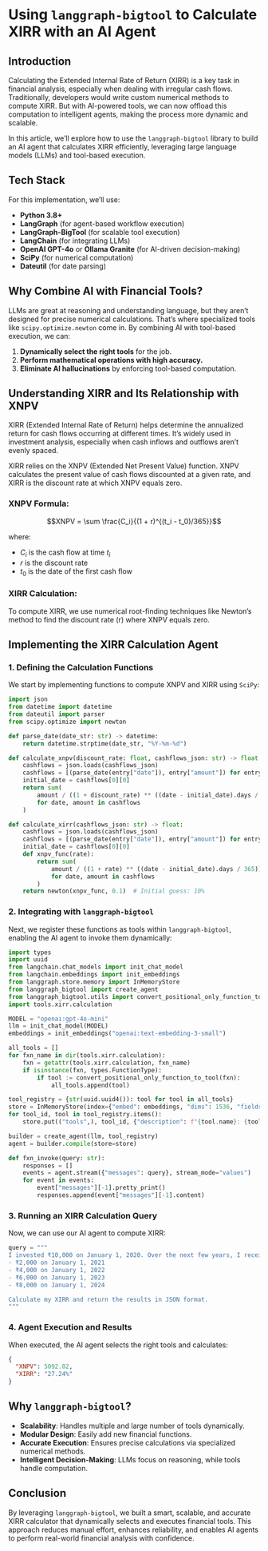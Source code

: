 # Using `langgraph-bigtool` to Calculate XIRR with an AI Agent

## Introduction

Calculating the Extended Internal Rate of Return (XIRR) is a key task in financial analysis, especially when dealing with irregular cash flows. Traditionally, developers would write custom numerical methods to compute XIRR. But with AI-powered tools, we can now offload this computation to intelligent agents, making the process more dynamic and scalable.

In this article, we’ll explore how to use the `langgraph-bigtool` library to build an AI agent that calculates XIRR efficiently, leveraging large language models (LLMs) and tool-based execution.

## Tech Stack

For this implementation, we’ll use:
- **Python 3.8+**
- **LangGraph** (for agent-based workflow execution)
- **LangGraph-BigTool** (for scalable tool execution)
- **LangChain** (for integrating LLMs)
- **OpenAI GPT-4o** or **Ollama Granite** (for AI-driven decision-making)
- **SciPy** (for numerical computation)
- **Dateutil** (for date parsing)

## Why Combine AI with Financial Tools?

LLMs are great at reasoning and understanding language, but they aren’t designed for precise numerical calculations. That’s where specialized tools like `scipy.optimize.newton` come in. By combining AI with tool-based execution, we can:
1. **Dynamically select the right tools** for the job.
2. **Perform mathematical operations with high accuracy.**
3. **Eliminate AI hallucinations** by enforcing tool-based computation.

## Understanding XIRR and Its Relationship with XNPV

XIRR (Extended Internal Rate of Return) helps determine the annualized return for cash flows occurring at different times. It’s widely used in investment analysis, especially when cash inflows and outflows aren’t evenly spaced.

XIRR relies on the XNPV (Extended Net Present Value) function. XNPV calculates the present value of cash flows discounted at a given rate, and XIRR is the discount rate at which XNPV equals zero.

### XNPV Formula:

$$XNPV = \sum \frac{C_i}{(1 + r)^{(t_i - t_0)/365}}$$

where:
- $C_i$ is the cash flow at time $t_i$
- $r$ is the discount rate
- $t_0$ is the date of the first cash flow

### XIRR Calculation:

To compute XIRR, we use numerical root-finding techniques like Newton’s method to find the discount rate \(r\) where XNPV equals zero.

## Implementing the XIRR Calculation Agent

### 1. Defining the Calculation Functions

We start by implementing functions to compute XNPV and XIRR using `SciPy`:

```python
import json
from datetime import datetime
from dateutil import parser
from scipy.optimize import newton

def parse_date(date_str: str) -> datetime:
    return datetime.strptime(date_str, "%Y-%m-%d")

def calculate_xnpv(discount_rate: float, cashflows_json: str) -> float:
    cashflows = json.loads(cashflows_json)
    cashflows = [(parse_date(entry["date"]), entry["amount"]) for entry in cashflows]
    initial_date = cashflows[0][0]
    return sum(
        amount / ((1 + discount_rate) ** ((date - initial_date).days / 365))
        for date, amount in cashflows
    )

def calculate_xirr(cashflows_json: str) -> float:
    cashflows = json.loads(cashflows_json)
    cashflows = [(parse_date(entry["date"]), entry["amount"]) for entry in cashflows]
    initial_date = cashflows[0][0]
    def xnpv_func(rate):
        return sum(
            amount / ((1 + rate) ** ((date - initial_date).days / 365))
            for date, amount in cashflows
        )
    return newton(xnpv_func, 0.1)  # Initial guess: 10%
```

### 2. Integrating with `langgraph-bigtool`

Next, we register these functions as tools within `langgraph-bigtool`, enabling the AI agent to invoke them dynamically:

```python
import types
import uuid
from langchain.chat_models import init_chat_model
from langchain.embeddings import init_embeddings
from langgraph.store.memory import InMemoryStore
from langgraph_bigtool import create_agent
from langgraph_bigtool.utils import convert_positional_only_function_to_tool
import tools.xirr.calculation

MODEL = "openai:gpt-4o-mini"
llm = init_chat_model(MODEL)
embeddings = init_embeddings("openai:text-embedding-3-small")

all_tools = []
for fxn_name in dir(tools.xirr.calculation):
    fxn = getattr(tools.xirr.calculation, fxn_name)
    if isinstance(fxn, types.FunctionType):
        if tool := convert_positional_only_function_to_tool(fxn):
            all_tools.append(tool)

tool_registry = {str(uuid.uuid4()): tool for tool in all_tools}
store = InMemoryStore(index={"embed": embeddings, "dims": 1536, "fields": ["description"]})
for tool_id, tool in tool_registry.items():
    store.put(("tools",), tool_id, {"description": f"{tool.name}: {tool.description}"})

builder = create_agent(llm, tool_registry)
agent = builder.compile(store=store)

def fxn_invoke(query: str):
    responses = []
    events = agent.stream({"messages": query}, stream_mode="values")
    for event in events:
        event["messages"][-1].pretty_print()
        responses.append(event["messages"][-1].content)
```

### 3. Running an XIRR Calculation Query

Now, we can use our AI agent to compute XIRR:

```python
query = """
I invested ₹10,000 on January 1, 2020. Over the next few years, I received:
- ₹2,000 on January 1, 2021  
- ₹4,000 on January 1, 2022  
- ₹6,000 on January 1, 2023  
- ₹8,000 on January 1, 2024  

Calculate my XIRR and return the results in JSON format.
"""
```

### 4. Agent Execution and Results

When executed, the AI agent selects the right tools and calculates:

```json
{
  "XNPV": 5092.02,
  "XIRR": "27.24%"
}
```

## Why `langgraph-bigtool`?
- **Scalability**: Handles multiple and large number of tools dynamically.
- **Modular Design**: Easily add new financial functions.
- **Accurate Execution**: Ensures precise calculations via specialized numerical methods.
- **Intelligent Decision-Making**: LLMs focus on reasoning, while tools handle computation.

## Conclusion
By leveraging `langgraph-bigtool`, we built a smart, scalable, and accurate XIRR calculator that dynamically selects and executes financial tools. This approach reduces manual effort, enhances reliability, and enables AI agents to perform real-world financial analysis with confidence.


